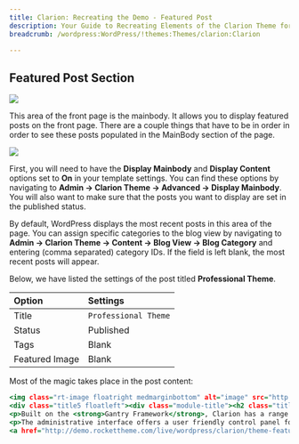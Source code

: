 ```yaml
---
title: Clarion: Recreating the Demo - Featured Post
description: Your Guide to Recreating Elements of the Clarion Theme for WordPress
breadcrumb: /wordpress:WordPress/!themes:Themes/clarion:Clarion

---
```


Featured Post Section
-----

![][demo]

This area of the front page is the mainbody. It allows you to display featured posts on the front page. There are a couple things that have to be in order in order to see these posts populated in the MainBody section of the page.

![][mainbody]

First, you will need to have the **Display Mainbody** and **Display Content** options set to **On** in your template settings. You can find these options by navigating to **Admin -> Clarion Theme -> Advanced -> Display Mainbody**. You will also want to make sure that the posts you want to display are set in the published status.

By default, WordPress displays the most recent posts in this area of the page. You can assign specific categories to the blog view by navigating to **Admin -> Clarion Theme -> Content -> Blog View -> Blog Category** and entering (comma separated) category IDs. If the field is left blank, the most recent posts will appear.

Below, we have listed the settings of the post titled **Professional Theme**.

| Option         | Settings             |
| :----------    | :----------          |
| Title          | `Professional Theme` |
| Status         | Published            |
| Tags           | Blank                |
| Featured Image | Blank                |


Most of the magic takes place in the post content:

~~~ .html
<img class="rt-image floatright medmarginbottom" alt="image" src="http://demo.rockettheme.com/live/wordpress/clarion/wp-content/rockettheme/rt_clarion_wp/frontpage/fp-mainbody-1.jpg" width="320" height="210" />
<div class="title5 floatleft"><div class="module-title"><h2 class="title">Professional Theme</h2></div></div><br /><br /><br />
<p>Built on the <strong>Gantry Framework</strong>, Clarion has a range of powerful, flexible and intuitive features and functions.</p>
<p>The administrative interface offers a user friendly control panel for intricately customizing the <strong>themes layouts</strong>.</p>
<a href="http://demo.rockettheme.com/live/wordpress/clarion/theme-features/" class="nobold"><span>View All Features +</span></a>
~~~

[demo]: assets/demo_10.jpeg
[mainbody]: assets/setadvanced.jpeg
